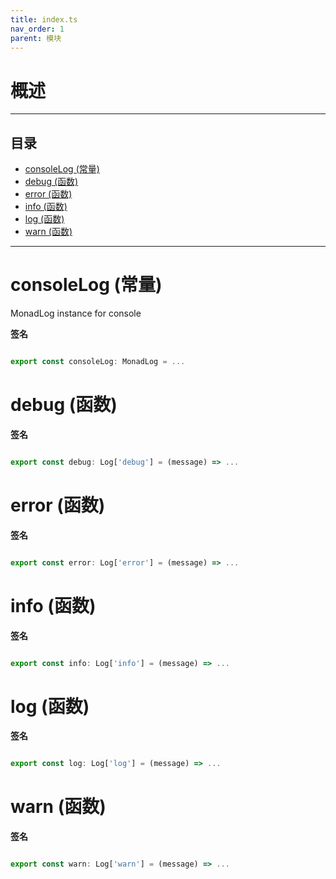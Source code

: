 ```yaml
---
title: index.ts
nav_order: 1
parent: 模块
---
```


# 概述

---

<h2 class="text-delta">目录</h2>

- [consoleLog (常量)](#consolelog-%E5%B8%B8%E9%87%8F)
- [debug (函数)](#debug-%E5%87%BD%E6%95%B0)
- [error (函数)](#error-%E5%87%BD%E6%95%B0)
- [info (函数)](#info-%E5%87%BD%E6%95%B0)
- [log (函数)](#log-%E5%87%BD%E6%95%B0)
- [warn (函数)](#warn-%E5%87%BD%E6%95%B0)

---

# consoleLog (常量)

MonadLog instance for console

**签名**

```ts

export const consoleLog: MonadLog = ...

```

# debug (函数)

**签名**

```ts

export const debug: Log['debug'] = (message) => ...

```

# error (函数)

**签名**

```ts

export const error: Log['error'] = (message) => ...

```

# info (函数)

**签名**

```ts

export const info: Log['info'] = (message) => ...

```

# log (函数)

**签名**

```ts

export const log: Log['log'] = (message) => ...

```

# warn (函数)

**签名**

```ts

export const warn: Log['warn'] = (message) => ...

```
